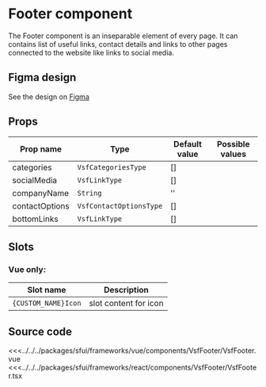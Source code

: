 # Footer component

The Footer component is an inseparable element of every page. It can contains list of useful links, contact details and links to other pages connected to the website like links to social media.

## Figma design

See the design on [Figma](https://www.figma.com/file/CWOkbpne0tDpSenT4ZEUTQ/%F0%9F%9B%A0-SFUI-2.0-%7C-Development?node-id=13970%3A22832)

## Props

| Prop name      | Type                    | Default value | Possible values |
|----------------|-------------------------|---------------|-----------------|
| categories     | `VsfCategoriesType`     | []            |                 |
| socialMedia    | `VsfLinkType`           | []            |                 |
| companyName    | `String`                | ''            |                 |
| contactOptions | `VsfContactOptionsType` | []            |                 |
| bottomLinks    | `VsfLinkType`           | []            |                 |

## Slots

### Vue only:

| Slot name           | Description            |
|---------------------|------------------------|
| `{CUSTOM_NAME}Icon` | slot content for icon  |

## Source code

<<<../../../packages/sfui/frameworks/vue/components/VsfFooter/VsfFooter.vue
<<<../../../packages/sfui/frameworks/react/components/VsfFooter/VsfFooter.tsx

